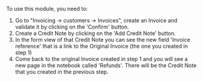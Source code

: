 To use this module, you need to:

1.  Go to "Invoicing -\> customers -\> Invoices", create an Invoice and
    validate it by clicking on the 'Confirm' button.
2.  Create a Credit Note by clicking on the 'Add Credit Note' button.
3.  In the form view of that Credit Note you can see the new field
    'Invoice reference' that is a link to the Original Invoice (the one
    you created in step 1)
4.  Come back to the original Invoice created in step 1 and you will see
    a new page in the notebook called 'Refunds'. There will be the
    Credit Note that you created in the previous step.
